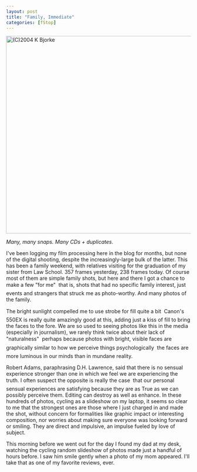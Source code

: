 ```yaml
---
layout: post
title: "Family, Immediate"
categories: [fStop]
---
```

<img src="http://www.botzilla.com/bpix/famImm.jpg" width=807 height=538 border=0 title="(C)2004 K Bjorke">

<i>Many, many snaps. Many CDs + duplicates.</i>

I've been logging my film processing here in the blog for months, but none of the digital shooting, despite the increasingly-large bulk of the latter. This has been a family weekend, with relatives visiting for the graduation of my sister from Law School. 357 frames yesterday, 238 frames today. Of course most of them are simple family shots, but here and there I got a chance to make a few "for me" &#151; that is, shots that had no specific family interest, just events and strangers that struck me as photo-worthy. And many photos of the family.

The bright sunlight compelled me to use strobe for fill quite a bit &#151; Canon's 550EX is really quite amazingly good at this, adding just a kiss of fill to bring the faces to the fore. We are so used to seeing photos like this in the media (especially in journalism), we rarely think twice about their lack of "naturalness" &#151; perhaps because photos with bright, visible faces are graphically similar to how we perceive things psychologically &#151; the faces are more luminous in our minds than in mundane reality.

Robert Adams, paraphrasing D.H. Lawrence, said that there is no sensual experience stronger than one in which we feel we are experiencing the truth. I often suspect the opposite is really the case &#151; that our personal sensual experiences are satisfying because they are as True as we can possibly perceive them. Editing can destroy as well as enhance. In these hundreds of photos, cycling as a slideshow on my laptop, it seems so clear to me that the strongest ones are those where I just charged in and made the shot, without concern for formalities like graphic impact or interesting composition, nor worries about making sure everyone was looking forward or smiling. They are direct and impulsive, an impulse fueled by love of subject.

This morning before we went out for the day I found my dad at my desk, watching the cycling random slideshow of photos made just a handful of hours before. I saw him smile gently when a photo of my mom appeared. I'll take that as one of my favorite reviews, ever.


